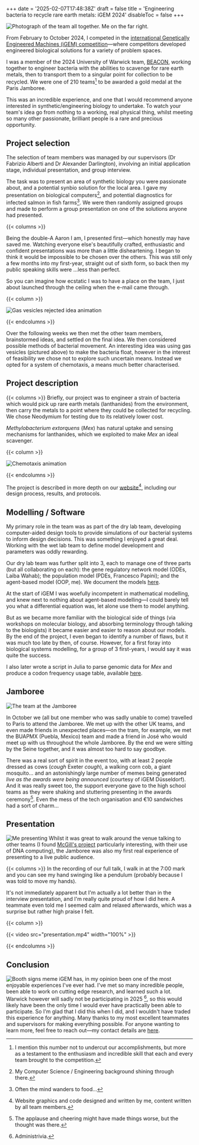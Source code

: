 +++
date = '2025-02-07T17:48:38Z'
draft = false
title = 'Engineering bacteria to recycle rare earth metals: iGEM 2024'
disableToc = false
+++

![Photograph of the team all together. Me on the far right.](team.webp)

From February to October 2024, I competed in the [international
Genetically Engineered Machines (iGEM)
competition](https://competition.igem.org/)—where competitors
developed engineered biological solutions for a variety of problem
spaces.

I was a member of the 2024 University of Warwick team,
[BEACON](https://2024.igem.wiki/warwick), working together to engineer
bacteria with the abilities to scavenge for rare earth metals, then to
transport them to a singular point for collection to be recycled. We
were one of 210 teams[^1] to be awarded a gold medal at the Paris
Jamboree.

This was an incredible experience, and one that I would recommend
anyone interested in synthetic/engineering biology to undertake. To
watch your team's idea go from nothing to a working, real physical
thing, whilst meeting so many other passionate, brilliant people is a
rare and precious opportunity.


## Project selection
The selection of team members was managed by our supervisors (Dr
Fabrizio Alberti and Dr Alexander Darlington), involving an initial
application stage, individual presentation, and group interview. 

The task was to present an area of synthetic biology you were
passionate about, and a potential synbio solution for the local
area. I gave my presentation on biological computers[^2], and
potential diagnostics for infected salmon in fish farms[^3]. We were
then randomly assigned groups and made to perform a group presentation
on one of the solutions anyone had presented.

{{< columns >}}

Being the double-A Aaron I am, I presented first—which honestly may
have saved me. Watching everyone else's beautifully crafted,
enthusiastic and confident presentations was more than a little
disheartening. I began to think it would be impossible to be chosen
over the others. This was still only a few months into my first-year,
straight out of sixth form, so back then my public speaking skills
were ...less than perfect.

So you can imagine how ecstatic I was to have a place on the team, I
just about launched through the ceiling when the e-mail came through. 

{{< column >}}

![Gas vesicles rejected idea animation](gasvesicles.webp)

{{< endcolumns >}}

Over the following weeks we then met the other team members,
brainstormed ideas, and settled on the final idea. We then considered
possible methods of bacterial movement. An interesting idea was using
gas vesicles (pictured above) to make the bacteria float, however in
the interest of feasibility we chose not to explore such uncertain
means. Instead we opted for a system of chemotaxis, a means much
better characterised.

## Project description
{{< columns >}} Briefly, our project was to engineer a strain of
bacteria which would pick up rare earth metals (lanthanides) from the
environment, then carry the metals to a point where they could be
collected for recycling. We chose Neodymium for testing due to its
relatively lower cost.

*Methylobacterium extorquens* (*Mex*) has natural uptake and sensing
mechanisms for lanthanides, which we exploited to make *Mex* an ideal
scavenger.

{{< column >}}

![Chemotaxis animation](chemotaxis.webp)

{{< endcolumns >}}

The project is described in more depth on our
[website](https://2024.igem.wiki/warwick)[^4], including our design
process, results, and protocols.


## Modelling / Software
My primary role in the team was as part of the dry lab team,
developing computer-aided design tools to provide simulations of our
bacterial systems to inform design decisions. This was something I
enjoyed a great deal. Working with the wet lab team to define model
development and parameters was oddly rewarding. 

Our dry lab team was further split into 3, each to manage one of three
parts (but all collaborating on each): the gene regulatory network
model (ODEs, Laiba Wahab); the population model (PDEs, Francesco Papini); and the
agent-based model (OOP, me). We document the models
[here](https://2024.igem.wiki/warwick/model).

At the start of iGEM I was woefully incompetent in mathematical
modelling, and knew next to nothing about agent-based modelling—I
could barely tell you what a differential equation was, let alone use
them to model anything.

But as we became more familiar with the biological side of things (via
workshops on molecular biology, and absorbing terminology through
talking to the biologists) it became easier and easier to reason about
our models. By the end of the project, I even began to identify a
number of flaws, but it was much too late by then, of course. However,
for a first foray into biological systems modelling, for a group of 3
first-years, I would say it was quite the success.

I also later wrote a script in Julia to parse genomic data for *Mex* and
produce a codon frequency usage table, available [here](https://2024.igem.wiki/warwick/contribution#codon-usage-frequency-table).

## Jamboree
![The team at the Jamboree](teamjamboree.webp)

In October we (all but one member who was sadly unable to come)
travelled to Paris to attend the Jamboree. We met up with the other UK
teams, and even made friends in unexpected places—on the tram, for
example, we met the BUAPMX (Puebla, Mexico) team and made a friend in
José who would meet up with us throughout the whole Jamboree. By the
end we were sitting by the Seine together, and it was almost too hard
to say goodbye. 



There was a real sort of spirit in the event too, with at least 2
people dressed as cows (*cough* Exeter *cough*), a walking corn cob, a
giant mosquito... and an astonishingly large number of memes being
generated *live as the awards were being announced* (courtesy of iGEM
Düsseldorf). And it was really sweet too, the support everyone gave to
the high school teams as they were shaking and stuttering presenting
in the awards ceremony[^6]. Even the mess of the tech organisation and
€10 sandwiches had a sort of charm...


[^6]: The applause and cheering might have made things worse, but the 
	thought was there.



## Presentation
![Me presenting](presentation.webp) Whilst it was great to walk around
the venue talking to other teams (I found [McGill's
project](https://2024.igem.wiki/mcgill/description) particularly
interesting, with their use of DNA computing), the
Jamboree was also my first real experience of presenting to a live
public audience.  

{{< columns >}} In the recording of our full talk, I walk in at the
7:00 mark and you can see my hand swinging like a pendulum (probably
because I was told to move my hands).

It's not immediately apparent but I'm actually a lot better than in
the interview presentation, and I'm really quite proud of how I did
here. A teammate even told me I seemed calm and relaxed afterwards,
which was a surprise but rather high praise I felt.

{{< column >}}

{{< video src="presentation.mp4" width="100%" >}}

{{< endcolumns >}}

## Conclusion
![Booth signs meme](boothsignsmeme.webp) iGEM has, in my opinion been
one of the most enjoyable experiences I've ever had. I've met so many
incredible people, been able to work on cutting edge research, and
learned such a lot. Warwick however will sadly not be participating in
2025 [^7], so this would likely have been the only time I would ever
have practically been able to participate. So I'm glad that I did this
when I did, and I wouldn't have traded this experience for
anything. Many thanks to my most excellent teammates and supervisors
for making everything possible. For anyone wanting to learn more, feel
free to reach out—my contact details are [here](/about/). 


[^1]: I mention this number not to undercut our accomplishments, but
    more as a testament to the enthusiasm and incredible skill that
    each and every team brought to the competition.
	
[^2]: My Computer Science / Engineering background shining through
    there.

[^3]: Often the mind wanders to food...

[^4]: Website graphics and code designed and written by me, content written by all team members. 

[^7]: Administrivia.
